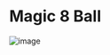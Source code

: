 <h1>Magic 8 Ball</h1>

![image](https://github.com/user-attachments/assets/9c3502db-4c63-497e-a3fb-613b49184094)
